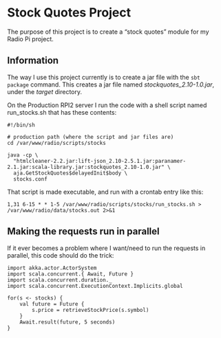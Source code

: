 Stock Quotes Project
====================

The purpose of this project is to create a “stock quotes” module for
my Radio Pi project.


Information
-----------

The way I use this project currently is to create a jar file with the `sbt package` command.
This creates a jar file named _stockquotes_2.10-1.0.jar_, under the _target_ directory.

On the Production RPI2 server I run the code with a shell script named run_stocks.sh that
has these contents:

	#!/bin/sh
	
	# production path (where the script and jar files are)
	cd /var/www/radio/scripts/stocks
	
	java -cp \
	  "htmlcleaner-2.2.jar:lift-json_2.10-2.5.1.jar:paranamer-2.1.jar:scala-library.jar:stockquotes_2.10-1.0.jar" \
	  aja.GetStockQuotes$delayedInit$body \
	  stocks.conf

That script is made executable, and run with a crontab entry like this:

	1,31 6-15 * * 1-5 /var/www/radio/scripts/stocks/run_stocks.sh > /var/www/radio/data/stocks.out 2>&1


Making the requests run in parallel
-----------------------------------

If it ever becomes a problem where I want/need to run the requests in parallel,
this code should do the trick:

	import akka.actor.ActorSystem
	import scala.concurrent.{ Await, Future }
	import scala.concurrent.duration._
	import scala.concurrent.ExecutionContext.Implicits.global
	
	for(s <- stocks) {
	    val future = Future {
	        s.price = retrieveStockPrice(s.symbol)
	    }
	    Await.result(future, 5 seconds)
	}

